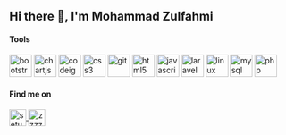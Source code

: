 <h2 align="left">Hi there 👋, I'm Mohammad Zulfahmi</h2>

<h4 align="left">Tools</h4>
<p align="left"><img src="https://devicons.github.io/devicon/devicon.git/icons/bootstrap/bootstrap-plain.svg"
        alt="bootstrap" width="40" height="40" /> <img src="https://www.chartjs.org/media/logo-title.svg" alt="chartjs"
        width="40" height="40" />
    <img src="https://cdn.worldvectorlogo.com/logos/codeigniter.svg" alt="codeigniter" width="40" height="40" />
    <img src="https://devicons.github.io/devicon/devicon.git/icons/css3/css3-original-wordmark.svg" alt="css3"
        width="40" height="40" />
    <img src="https://www.vectorlogo.zone/logos/git-scm/git-scm-icon.svg" alt="git" width="40" height="40" />
    <img src="https://devicons.github.io/devicon/devicon.git/icons/html5/html5-original-wordmark.svg" alt="html5"
        width="40" height="40" />
    <img src="https://devicons.github.io/devicon/devicon.git/icons/javascript/javascript-original.svg" alt="javascript"
        width="40" height="40" />
    <img src="https://devicons.github.io/devicon/devicon.git/icons/laravel/laravel-plain-wordmark.svg" alt="laravel"
        width="40" height="40" />
    <img src="https://devicons.github.io/devicon/devicon.git/icons/linux/linux-original.svg" alt="linux" width="40"
        height="40" />
    <img src="https://devicons.github.io/devicon/devicon.git/icons/mysql/mysql-original-wordmark.svg" alt="mysql"
        width="40" height="40" />
    <img src="https://devicons.github.io/devicon/devicon.git/icons/php/php-original.svg" alt="php" width="40"
        height="40" />
</p>
<h4 align="left">Find me on</h4>
<p align="left">
    <a href="https://fb.com/setu.bekasi.1" target="blank">
        <img align="center" src="https://cdn.jsdelivr.net/npm/simple-icons@3.0.1/icons/facebook.svg" alt="setu.bekasi.1"
            height="30" width="30" />
    </a>
    <a href="https://instagram.com/zzzzull" target="blank">
        <img align="center" src="https://cdn.jsdelivr.net/npm/simple-icons@3.0.1/icons/instagram.svg" alt="zzzzull"
            height="30" width="30" />
    </a>
</p>
